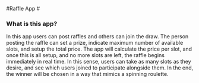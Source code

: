 #Raffle App  #
### What is this app? ###

In this app users can post raffles and others can join the draw. The person posting the raffle can set a prize, indicate maximum number of available slots, and setup the total price. The app will calculate the price per slot, and once this is all setup, and no more slots are left, the raffle begins immediately in real time. In this sense, users can take as many slots as they desire, and see which users joined to participate alongside them. In the end, the winner will be chosen in a way that mimics a spinning roulette.
